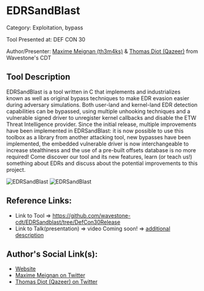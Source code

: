 # EDRSandBlast
Category: Exploitation, bypass

Tool Presented at: DEF CON 30

Author/Presenter: [Maxime Meignan (th3m4ks)](https://twitter.com/th3m4ks) & [Thomas Diot (Qazeer)](https://twitter.com/_Qazeer) from Wavestone's CDT

## Tool Description
EDRSandBlast is a tool written in C that implements and industrializes known as well as original bypass techniques to make EDR evasion easier during adversary simulations. Both user-land and kernel-land EDR detection capabilities can be bypassed, using multiple unhooking techniques and a vulnerable signed driver to unregister kernel callbacks and disable the ETW Threat Intelligence provider. Since the initial release, multiple improvements have been implemented in EDRSandBlast: it is now possible to use this toolbox as a library from another attacking tool, new bypasses have been implemented, the embedded vulnerable driver is now interchangeable to increase stealthiness and the use of a pre-built offsets database is no more required! Come discover our tool and its new features, learn (or teach us!) something about EDRs and discuss about the potential improvements to this project.


![EDRSandBlast](https://pbs.twimg.com/media/Favwmx3XgAAR2Tk?format=jpg&name=4096x4096)
![EDRSandBlast](https://pbs.twimg.com/media/Favwpd5XEAASWSV?format=jpg&name=small)

## Reference Links:
- Link to Tool => https://github.com/wavestone-cdt/EDRSandblast/tree/DefCon30Release
- Link to Talk(presentation) => video Coming soon! => [additional description](https://forum.defcon.org/node/242108)

## Author's Social Link(s):
- [Website](https://www.wavestone.com)
- [Maxime Meignan on Twitter](https://twitter.com/th3m4ks)
- [Thomas Diot (Qazeer) on Twitter](https://twitter.com/_Qazeer)